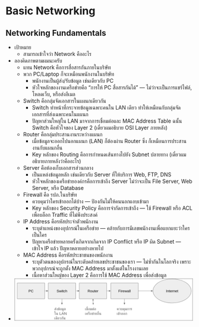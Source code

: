 # Basic Networking

## Networking Fundamentals
- เป้าหมาย
    - สามารถเข้าใจว่า Network คืออะไร
- ลองคิดภาพตามผมนะครับ
    - แทน Network คือการสื่อสารกันภายในบริษัท
    - พวก PC/Laptop ก็จะเหมือนพนักงานในบริษัท
        - พนักงานเป็นผู้ส่ง/รับข้อมูล เช่นเดียวกับ PC
        - หัวใจหลักของงานเครือข่ายคือ “การให้ PC สื่อสารกันได้” — ไม่ว่าจะเป็นการแชร์ไฟล์, โหลดเว็บ, หรือส่งอีเมล
    - Switch คือกลุ่มจัดเอกสารในแผนกเดียวกัน
        - Switch ทำหน้าที่กระจายข้อมูลเฉพาะคนใน LAN เดียว ทำให้เหมือนกับกลุ่มจัดเอกสารที่ส่งเฉพาะคนในแผนก
        - ปัญหาส่วนใหญ่ใน LAN มาจากการเชื่อมต่อและ MAC Address Table ฉนั้น Switch คือหัวใจของ Layer 2 (เดี๋ยวผมอธิบาย OSI Layer ภายหลัง)
    - Router คือกลุ่มประสานงานระหว่างแผนก
        - เมื่อข้อมูลจะออกไปนอกแผนก (LAN) ก็ต้องผ่าน Router ซึ่ง ก็เหมือนการประสานงานกับแผนกอื่น
        - Key หลักของ Routing คือการกำหนดเส้นทางไปยัง Subnet ปลายทาง (เดี๋ยวผมอธิบายภายหลังว่าคืออะไร)
    - Server คือห้องเก็บเอกสารส่วนกลาง
        - เป็นแหล่งข้อมูลหลัก เช่นเดียวกับ Server ที่ให้บริการ Web, FTP, DNS
        - หัวใจหลักของเครือข่ายองค์กรคือการเข้าถึง Server ไม่ว่าจะเป็น File Server, Web Server, หรือ Database
    - Firewall คือ รปภ.ในบริษัท
        - ควบคุมว่าใครเข้าออกได้บ้าง — ป้องกันไม่ให้คนนอกแอบเข้ามา
        - Key หลักของ Security Policy คือการจำกัดการเข้าถึง — ใช้ Firewall หรือ ACL เพื่อบล็อก Traffic ที่ไม่พึงประสงค์
    - IP Address คือรหัสประจำตัวพนักงาน
        - ระบุตำแหน่งของอุปกรณ์ในเครือข่าย — คล้ายกับการมีเลขพนักงานเพื่อแยกแยะว่าใครเป็นใคร
        - ปัญหาเครือข่ายหลายครั้งเกิดจากเกิดจาก IP Conflict หรือ IP ผิด Subnet — เข้าใจ IP แล้ว ปัญหาหลายอย่างหายไป
    - MAC Address คือรหัสประชาชนของพนักงาน
        - ระบุตัวตนของอุปกรณ์ในระดับคล้ายเลขประชาชนของเรา — ไม่ซ้ำกันในโลกจริง เพราะพวกอุปกรณ์จะถูกตั้ง MAC Address มาตั้งแต่ในโรงงานเลย
        - เนื้อหาส่วนใหญ่ของ Layer 2 คือการใช้ MAC Address เพื่อส่งข้อมูล 
- ![Flowchart](img/1.jpg)